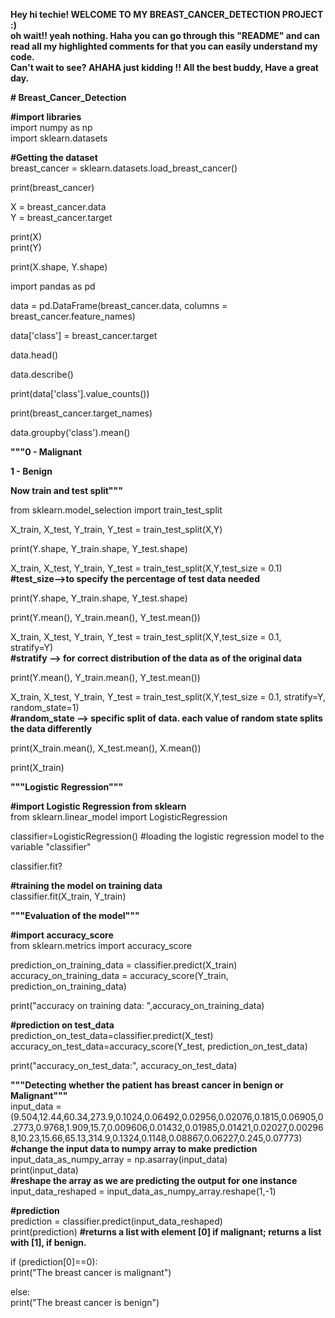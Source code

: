 <b>Hey hi techie! WELCOME TO MY BREAST_CANCER_DETECTION PROJECT :)<br>
oh  wait!! yeah nothing. Haha you can go through this "README" and can read all my highlighted comments for that you can easily understand my code.<br>
Can't wait to see? AHAHA just kidding !! All the best buddy, Have a great day.</b><br>


<b># Breast_Cancer_Detection</b><br>

<b>#import libraries</b><br>
import numpy as np<br>
import sklearn.datasets<br>


<b>#Getting the dataset</b><br>
breast_cancer = sklearn.datasets.load_breast_cancer()<br>

print(breast_cancer)<br>

X = breast_cancer.data<br>
Y = breast_cancer.target<br>

print(X)<br>
print(Y)<br>

print(X.shape, Y.shape)<br>

import pandas as pd<br>

data = pd.DataFrame(breast_cancer.data, columns = breast_cancer.feature_names)<br>

data['class'] = breast_cancer.target<br>

data.head()<br>

data.describe()<br>

print(data['class'].value_counts())<br>

print(breast_cancer.target_names)<br>

data.groupby('class').mean()<br>


<b>"""0 - Malignant<br></b>

<b>1 - Benign<br></b>

<b>Now train and test split"""</b><br>



from sklearn.model_selection import train_test_split<br>

X_train, X_test, Y_train, Y_test = train_test_split(X,Y)<br>

print(Y.shape, Y_train.shape, Y_test.shape)<br>

X_train, X_test, Y_train, Y_test = train_test_split(X,Y,test_size = 0.1)<br>
<b>#test_size-->to specify the percentage of test data needed</b><br>

print(Y.shape, Y_train.shape, Y_test.shape)<br>

print(Y.mean(), Y_train.mean(), Y_test.mean())<br>

X_train, X_test, Y_train, Y_test = train_test_split(X,Y,test_size = 0.1, stratify=Y)<br>
<b>#stratify --> for correct distribution of the data as of the original data</b><br>

print(Y.mean(), Y_train.mean(), Y_test.mean())<br>

X_train, X_test, Y_train, Y_test = train_test_split(X,Y,test_size = 0.1, stratify=Y, random_state=1)<br>
<b>#random_state --> specific split of data. each value of random state splits the data differently</b><br>

print(X_train.mean(), X_test.mean(), X.mean())<br>

print(X_train)<br>


<b>"""Logistic Regression"""<br>

#import Logistic Regression from sklearn</b><br>
from sklearn.linear_model import LogisticRegression<br>

classifier=LogisticRegression() #loading the logistic regression model to the variable "classifier"<br>

classifier.fit?<br>

<b>#training the model on training data</b><br>
classifier.fit(X_train, Y_train)<br>

<b>"""Evaluation of the model"""</b><br>


<b>#import accuracy_score</b><br>
from sklearn.metrics import accuracy_score<br>

prediction_on_training_data = classifier.predict(X_train)<br>
accuracy_on_training_data = accuracy_score(Y_train, prediction_on_training_data)<br>

print("accuracy on training data: ",accuracy_on_training_data)<br>

<b>#prediction on test_data</b><br>
prediction_on_test_data=classifier.predict(X_test)<br>
accuracy_on_test_data=accuracy_score(Y_test, prediction_on_test_data)<br>

print("accuracy_on_test_data:", accuracy_on_test_data)<br>

<b>"""Detecting whether the patient has breast cancer in benign or Malignant"""</b><br>
input_data = (9.504,12.44,60.34,273.9,0.1024,0.06492,0.02956,0.02076,0.1815,0.06905,0.2773,0.9768,1.909,15.7,0.009606,0.01432,0.01985,0.01421,0.02027,0.002968,10.23,15.66,65.13,314.9,0.1324,0.1148,0.08867,0.06227,0.245,0.07773)<br>
<b>#change the input data to numpy array to make prediction</b><br>
input_data_as_numpy_array = np.asarray(input_data)<br>
print(input_data) <br>
<b>#reshape the array as we are predicting the output for one instance</b><br>
input_data_reshaped = input_data_as_numpy_array.reshape(1,-1)<br>

<b>#prediction</b><br>
prediction = classifier.predict(input_data_reshaped)<br>
print(prediction)  <b>#returns a list with element [0] if malignant; returns a list with [1], if benign.</b><br>

if (prediction[0]==0):<br>
  print("The breast cancer is malignant")<br>

else:<br>
  print("The breast cancer is benign")<br>



